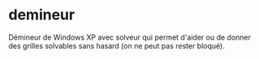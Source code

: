 # demineur
Démineur de Windows XP avec solveur qui permet d'aider ou de donner des grilles solvables sans hasard (on ne peut pas rester bloqué). 

